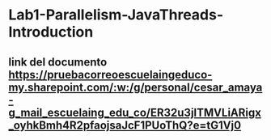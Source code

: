 # Lab1-Parallelism-JavaThreads-Introduction
## link del documento https://pruebacorreoescuelaingeduco-my.sharepoint.com/:w:/g/personal/cesar_amaya-g_mail_escuelaing_edu_co/ER32u3jITMVLiARigx_oyhkBmh4R2pfaojsaJcF1PUoThQ?e=tG1Vj0
